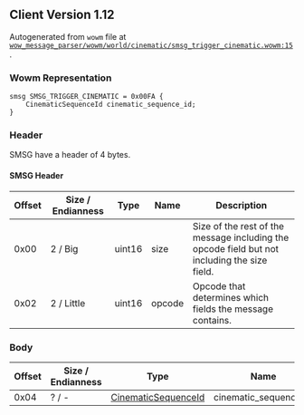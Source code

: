 ## Client Version 1.12

Autogenerated from `wowm` file at [`wow_message_parser/wowm/world/cinematic/smsg_trigger_cinematic.wowm:15`](https://github.com/gtker/wow_messages/tree/main/wow_message_parser/wowm/world/cinematic/smsg_trigger_cinematic.wowm#L15).

### Wowm Representation
```rust,ignore
smsg SMSG_TRIGGER_CINEMATIC = 0x00FA {
    CinematicSequenceId cinematic_sequence_id;
}
```
### Header
SMSG have a header of 4 bytes.

#### SMSG Header
| Offset | Size / Endianness | Type   | Name   | Description |
| ------ | ----------------- | ------ | ------ | ----------- |
| 0x00   | 2 / Big           | uint16 | size   | Size of the rest of the message including the opcode field but not including the size field.|
| 0x02   | 2 / Little        | uint16 | opcode | Opcode that determines which fields the message contains.|
### Body
| Offset | Size / Endianness | Type | Name | Description |
| ------ | ----------------- | ---- | ---- | ----------- |
| 0x04 | ? / - | [CinematicSequenceId](cinematicsequenceid.md) | cinematic_sequence_id |  |
